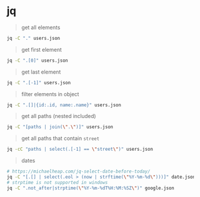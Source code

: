 # jq

> get all elements

```bash
jq -C "." users.json
```

> get first element

```bash
jq -C ".[0]" users.json
```

> get last element

```bash
jq -C ".[-1]" users.json
```

> filter elements in object

```bash
jq -C ".[]|{id:.id, name:.name}" users.json
```

> get all paths (nested included)

```bash
jq -C "[paths | join(\".\")]" users.json
```

> get all paths that contain `street`

```bash
jq -cC "paths | select(.[-1] == \"street\")" users.json
```

> dates

```bash
# https://michaelheap.com/jq-select-date-before-today/
jq -C "[.[] | select(.eol > (now | strftime(\"%Y-%m-%d\")))]" date.json
# strptime is not supported in windows
jq -C ".not_after|strptime(\"%Y-%m-%dT%H:%M:%SZ\")" google.json
```
